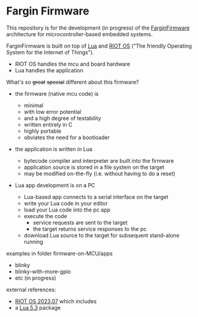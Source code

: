 # Fargin Firmware

This repository is for the development (in progress) of the
[FarginFirmware](http://www.farginFirmware.com) architecture
for microcontroller-based embedded systems.

FarginFirmware is built on top of [Lua](http://www.lua.org) and
[RIOT OS](http://www.riot-os.org) ("The friendly Operating System for the Internet of Things").

- RIOT OS handles the mcu and board hardware
- Lua handles the application

What's so ~~great~~ ~~special~~ different about this firmware?

- the firmware (native mcu code) is
  - minimal
  - with low error potential
  - and a high degree of testability
  - written entirely in C
  - highly portable
  - obviates the need for a bootloader

- the application is written in Lua
  - bytecode compiler and interpreter are built into the firmware
  - application source is stored in a file system on the target
  - may be modified on-the-fly (i.e. without having to do a reset)

- Lua app development is on a PC
  - Lua-based app connects to a serial interface on the target
  - write your Lua code in your editor
  - load your Lua code into the pc app
  - execute the code
    - service requests are sent to the target
    - the target returns service responses to the pc
  - download Lua source to the target for subsequent stand-alone running


examples in folder firmware-on-MCU/apps
- blinky
- blinky-with-more-gpio
- etc (in progress)

external references:
- [RIOT OS 2023.07](https://github.com/RIOT-OS/RIOT/tree/2023.07-branch) which includes
- a [Lua 5.3](https://www.lua.org/versions.html#5.3) package


